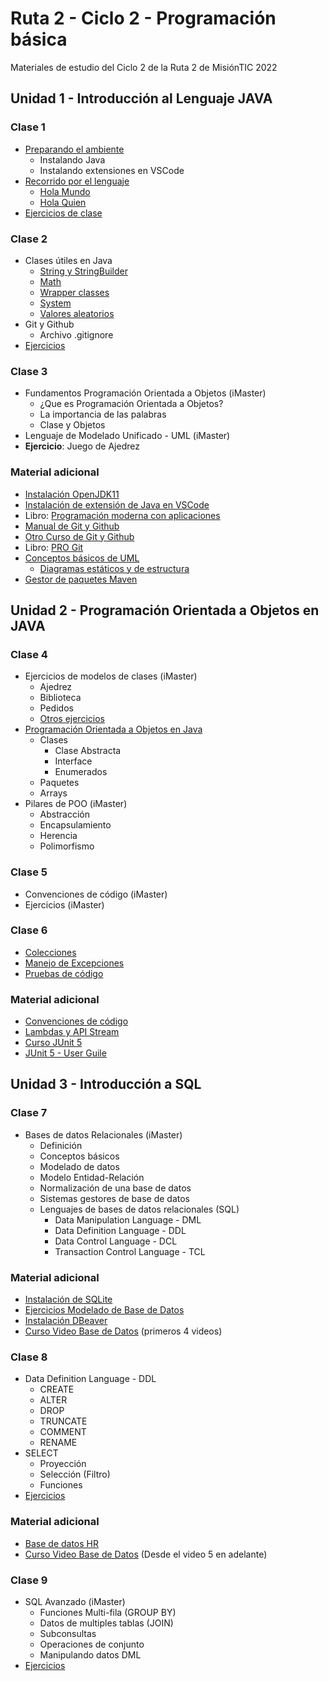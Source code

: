 # Ruta 2 - Ciclo 2 - Programación básica
Materiales de estudio del Ciclo 2 de la Ruta 2 de MisiónTIC 2022

## Unidad 1 - Introducción al Lenguaje JAVA
### Clase 1
* [Preparando el ambiente](clase01/preparando_ambiente.md)
  * Instalando Java
  * Instalando extensiones en VSCode 
* [Recorrido por el lenguaje](clase01/recorrido_java.ipynb)
  * [Hola Mundo](clase01/ejemplos/HolaMundo.java)
  * [Hola Quien](clase01/ejemplos/HolaQuien.java)
* [Ejercicios de clase](clase01/ejercicios.md)

### Clase 2
* Clases útiles en Java
  * [String y StringBuilder](clase02/string.ipynb)
  * [Math](clase02/math.ipynb)
  * [Wrapper classes](clase02/wrapper.ipynb)
  * [System](clase02/system.ipynb)
  * [Valores aleatorios](clase02/random.ipynb)
* Git y Github
  * Archivo .gitignore
* [Ejercicios](clase02/ejercicios.md)

### Clase 3
* Fundamentos Programación Orientada a Objetos (iMaster)
  * ¿Que es Programación Orientada a Objetos?
  * La importancia de las palabras
  * Clase y Objetos
* Lenguaje de Modelado Unificado - UML (iMaster)
* **Ejercicio**: Juego de Ajedrez

### Material adicional
* [Instalación OpenJDK11](https://youtu.be/0Wn0yWwK20Q)
* [Instalación de extensión de Java en VSCode](https://youtu.be/g6TMxG1xTzU)
* Libro: [Programación moderna con aplicaciones](https://repositorio.utp.edu.co/items/1f499459-b52b-4ce0-94fc-70e695c42515)
* [Manual de Git y Github](https://youtu.be/j8CSUPIB8mA?list=PLvimn1Ins-43-1sXQmGZPWLjNjPyGNi0R)
* [Otro Curso de Git y Github](https://youtu.be/ANF1X42_ae4?list=PLU8oAlHdN5BlyaPFiNQcV0xDqy0eR35aU)
* Libro: [PRO Git](https://imaster.academy/contenidos-tematicos/programacion/Unidad1/Libro_Pro_Git.pdf)
* [Conceptos básicos de UML](https://imaster.academy/contenidos-tematicos/programacion/Unidad1/08-Introducci%c3%b3nUML.pdf)
  * [Diagramas estáticos y de estructura](https://imaster.academy/contenidos-tematicos/programacion/Unidad1/09%20-%20UML%20esta%cc%81ticos%20o%20de%20estructura.pdf)
* [Gestor de paquetes Maven](https://youtu.be/91DamlXb7bE?list=PLvimn1Ins-40atMWQkxD8r8pRyPLAU0iQ)

## Unidad 2 - Programación Orientada a Objetos en JAVA
### Clase 4
* Ejercicios de modelos de clases (iMaster)
  * Ajedrez
  * Biblioteca
  * Pedidos
  * [Otros ejercicios](clase04/ejercicios.md)
* [Programación Orientada a Objetos en Java](clase04/poo_java.ipynb)
  * Clases
    * Clase Abstracta
    * Interface
    * Enumerados
  * Paquetes
  * Arrays
* Pilares de POO (iMaster)
  * Abstracción
  * Encapsulamiento
  * Herencia
  * Polimorfismo

### Clase 5
* Convenciones de código (iMaster)
* Ejercicios (iMaster)

### Clase 6
* [Colecciones](clase06/colecciones.ipynb)
* [Manejo de Excepciones](clase06/excepciones.ipynb)
* [Pruebas de código](iMaster)

### Material adicional
* [Convenciones de código](https://imaster.academy/contenidos-tematicos/programacion/Unidad2/ConvencionesCodigoJava.pdf)
* [Lambdas y API Stream](https://www.youtube.com/watch?v=U5oOdNG2XQY&t=805)
* [Curso JUnit 5](https://www.youtube.com/playlist?list=PLsRPgBUE5BI68-h4MF0Y5FLSNwGdlIBK0)
* [JUnit 5 - User Guile](https://junit.org/junit5/docs/current/user-guide/)

## Unidad 3 - Introducción a SQL
### Clase 7
* Bases de datos Relacionales (iMaster)
  * Definición
  * Conceptos básicos
  * Modelado de datos
  * Modelo Entidad-Relación
  * Normalización de una base de datos
  * Sistemas gestores de base de datos
  * Lenguajes de bases de datos relacionales (SQL)
    * Data Manipulation Language - DML
    * Data Definition Language - DDL
    * Data Control Language - DCL
    * Transaction Control Language - TCL

### Material adicional
* [Instalación de SQLite](clase07/assets/Instalacion_SQLite3.pdf)
* [Ejercicios Modelado de Base de Datos](clase07/assets/Ejercicios_Modelado_Base_de_Datos.pdf)
* [Instalación DBeaver](https://www.youtube.com/embed/JkE1VFLHfTE)
* [Curso Video Base de Datos](https://www.youtube.com/embed/videoseries?list=PLs1sXiNvW4OyJCZs5WR3OjPZTlIqNcvQi)  (primeros 4 videos)

### Clase 8
* Data Definition Language - DDL
  * CREATE
  * ALTER
  * DROP
  * TRUNCATE
  * COMMENT
  * RENAME
* SELECT
  * Proyección
  * Selección (Filtro)
  * Funciones
* [Ejercicios](clase08/ejercicios.md)

### Material adicional
* [Base de datos HR](clase08/assets/hr.db)
* [Curso Video Base de Datos](https://www.youtube.com/embed/videoseries?list=PLs1sXiNvW4OyJCZs5WR3OjPZTlIqNcvQi) (Desde el video 5 en adelante)

### Clase 9
* SQL Avanzado (iMaster)
  * Funciones Multi-fila (GROUP BY)
  * Datos de multiples tablas (JOIN)
  * Subconsultas
  * Operaciones de conjunto
  * Manipulando datos DML
* [Ejercicios](clase09/ejercicios.md)